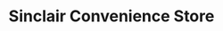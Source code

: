 ---
title: "Sinclair Convenience Store"
url: /denver/sinclair-convenience-store/
shop: convenience
---